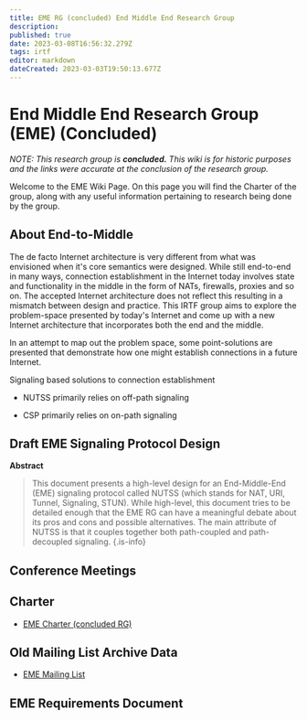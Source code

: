 ```yaml
---
title: EME RG (concluded) End Middle End Research Group
description: 
published: true
date: 2023-03-08T16:56:32.279Z
tags: irtf
editor: markdown
dateCreated: 2023-03-03T19:50:13.677Z
---
```


# End Middle End Research Group (EME) (Concluded)

*NOTE: This research group is **concluded.** This wiki is for historic purposes and the links were accurate at the conclusion of the research group.* 

Welcome to the EME Wiki Page.  On this page you will find the Charter of the group, along with any useful information pertaining to research being done by the group.

## About End-to-Middle 

The de facto Internet architecture is very different from what was envisioned when it's core 
semantics were designed. While still end-to-end in many ways, connection establishment in the 
Internet today involves state and functionality in the middle in the form of NATs, firewalls, 
proxies and so on. The accepted Internet architecture does not reflect this resulting in a 
mismatch between design and practice. This IRTF group aims to explore the problem-space 
presented by today's Internet and come up with a new Internet architecture that incorporates 
both the end and the middle. 

In an attempt to map out the problem space, some point-solutions are presented that demonstrate 
how one might establish connections in a future Internet. 

Signaling based solutions to connection establishment 

* NUTSS primarily relies on off-path signaling 

* CSP primarily relies on on-path signaling 

## Draft EME Signaling Protocol Design

**Abstract**

>    This document presents a high-level design for an End-Middle-End
>    (EME) signaling protocol called NUTSS (which stands for NAT, URI,
>    Tunnel, Signaling, STUN).  While high-level, this document tries to
>    be detailed enough that the EME RG can have a meaningful debate about
>    its pros and cons and possible alternatives.  The main attribute of
>    NUTSS is that it couples together both path-coupled and path-
>    decoupled signaling.
{.is-info}



## Conference Meetings 



## Charter 

* [EME Charter (concluded RG)](https://irtf.org/concluded/eme)

## Old Mailing List Archive Data 

* [EME Mailing List](https://www.ietf.org/mailman/listinfo/eme)



## EME Requirements Document 


